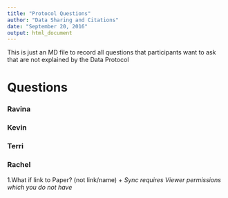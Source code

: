 ```yaml
---
title: "Protocol Questions"
author: "Data Sharing and Citations"
date: "September 20, 2016"
output: html_document
---
```

This is just an MD file to record all questions that participants want to ask that are not explained by the Data Protocol

# Questions


### Ravina

### Kevin

### Terri

### Rachel
  1.What if link to Paper? (not link/name)
    + *Sync requires Viewer permissions which you do not have*
